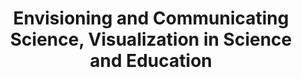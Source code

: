 ---
dateStart: 2009-07-26
dateEnd: 2009-07-31
title: "Envisioning and Communicating Science, Visualization in Science and Education"
venue: "Gordon Research Conference, Magdalen College, Oxford University"
organizer: Shaaron Ainsworth
credit: "Places & Spaces"
city: Oxford
state:
country: United Kingdom
pdfLink:
venueImages:
 - sm: image01.sm.jpg
   lg: image01.lg.jpg
 - sm: image02.sm.jpg
   lg: image02.lg.jpg
 - sm: image03.sm.jpg
   lg: image03.lg.jpg
 - sm: image04.sm.jpg
   lg: image04.lg.jpg
---